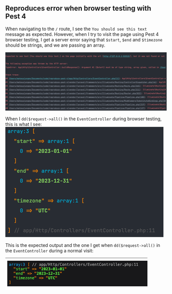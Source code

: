 ## Reproduces error when browser testing with Pest 4

When navigating to the `/` route, I see the `You should see this text` message as expected.
However, when I try to visit the page using Pest 4 browser testing, I get a server error saying that `$start`, `$end` and `$timezone` should be strings, and we are passing an array.

![img_1.png](img_1.png)

When I `dd($request->all()` in the `EventController` during browser testing, this is what I see:
![img.png](img.png)

This is the expected output and the one I get when `dd($request->all()` in the `EventController` during a normal visit:

![img_2.png](img_2.png)